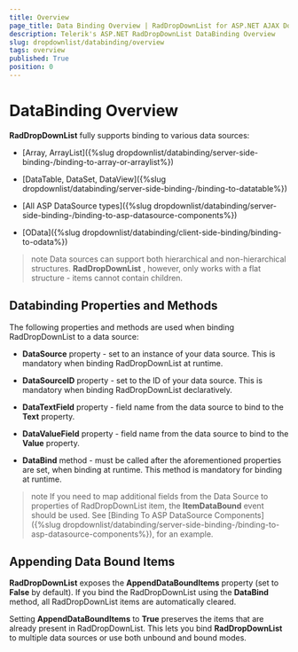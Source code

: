 ```yaml
---
title: Overview
page_title: Data Binding Overview | RadDropDownList for ASP.NET AJAX Documentation
description: Telerik's ASP.NET RadDropDownList DataBinding Overview
slug: dropdownlist/databinding/overview
tags: overview
published: True
position: 0
---
```


# DataBinding Overview



**RadDropDownList** fully supports binding to various data sources:

* [Array, ArrayList]({%slug dropdownlist/databinding/server-side-binding-/binding-to-array-or-arraylist%})

* [DataTable, DataSet, DataView]({%slug dropdownlist/databinding/server-side-binding-/binding-to-datatable%})

* [All ASP DataSource types]({%slug dropdownlist/databinding/server-side-binding-/binding-to-asp-datasource-components%})

* [OData]({%slug dropdownlist/databinding/client-side-binding/binding-to-odata%})

>note Data sources can support both hierarchical and non-hierarchical structures. **RadDropDownList** , however, only works with a flat structure - items cannot contain children.
>


## Databinding Properties and Methods

The following properties and methods are used when binding RadDropDownList to a data source:

* **DataSource** property - set to an instance of your data source. This is mandatory when binding RadDropDownList at runtime.

* **DataSourceID** property - set to the ID of your data source. This is mandatory when binding RadDropDownList declaratively.

* **DataTextField** property - field name from the data source to bind to the **Text** property.

* **DataValueField** property - field name from the data source to bind to the **Value** property.

* **DataBind** method - must be called after the aforementioned properties are set, when binding at runtime. This method is mandatory for binding at runtime.

>note If you need to map additional fields from the Data Source to properties of RadDropDownList item, the **ItemDataBound** event should be used. See [Binding To ASP DataSource Components]({%slug dropdownlist/databinding/server-side-binding-/binding-to-asp-datasource-components%}), for an example.
>


## Appending Data Bound Items

**RadDropDownList** exposes the **AppendDataBoundItems** property (set to **False** by default). If you bind the RadDropDownList using the **DataBind** method, all RadDropDownList items are automatically cleared.

Setting **AppendDataBoundItems** to **True** preserves the items that are already present in RadDropDownList. This lets you bind **RadDropDownList** to multiple data sources or use both unbound and bound modes.

